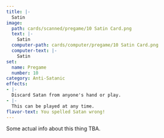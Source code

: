 ```yaml
---
title: |-
  Satin
image: 
  path: cards/scanned/pregame/10 Satin Card.png
  text: |-
    Satin
  computer-path: cards/computer/pregame/10 Satin Card.png
  computer-text: |-
    Satin
set:
  name: Pregame
  number: 10
category: Anti-Satanic
effects: 
- |-
  Discard Satan from anyone's hand or play.
- |-
  This can be played at any time.
flavor-text: You spelled Satan wrong!
---
```

Some actual info about this thing TBA.
